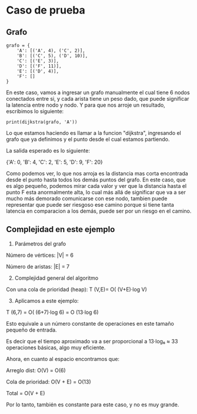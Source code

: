 # Caso de prueba
## Grafo
```
grafo = {
    'A': [('A', 4), ('C', 2)],
    'B': [('C', 5), ('D', 10)],
    'C': [('E', 3)],
    'D': [('F', 11)],
    'E': [('D', 4)],
    'F': []
}
```

En este caso, vamos a ingresar un grafo manualmente el cual tiene 6 nodos conectados entre si, y cada arista tiene un peso dado, que puede significar la latencia entre nodo y nodo. Y para que nos arroje un resultado, escribimos lo siguiente:

```print(dijkstra(grafo, 'A'))```

Lo que estamos haciendo es llamar a la funcion "dijkstra", ingresando el grafo que ya definimos y el punto desde el cual estamos partiendo. 

La salida esperado es lo siguiente:

{'A': 0, 'B': 4, 'C': 2, 'E': 5, 'D': 9, 'F': 20}

Como podemos ver, lo que nos arroja es la distancia mas corta encontrada desde el punto hasta todos los demás puntos del grafo. En este caso, que es algo pequeño, podemos mirar cada valor y ver que la distancia hasta el punto F esta anormalmente alta, lo cual más allá de significar que va a ser mucho más demorado comunicarse con ese nodo, tambien puede representar que puede ser riesgoso ese camino porque si tiene tanta latencia en comparacion a los demás, puede ser por un riesgo en el camino.

## Complejidad en este ejemplo
1. Parámetros del grafo

Número de vértices: |V| = 6

Número de aristas: |E| = 7

2. Complejidad general del algoritmo

Con una cola de prioridad (heap):
T (V,E)= O( (V+E)·log V)

3. Aplicamos a este ejemplo:
 
T (6,7) = O( (6+7)·log 6) = O (13·log 6)

Esto equivale a un número constante de operaciones en este tamaño pequeño de entrada.

Es decir que el tiempo aproximado va a ser proporcional a 13·log₆ ≈ 33 operaciones básicas, algo muy eficiente.

Ahora, en cuanto al espacio encontramos que:

Arreglo dist: O(V) = O(6)

Cola de prioridad: O(V + E) = O(13)

Total = O(V + E)

Por lo tanto, también es constante para este caso, y no es muy grande.
